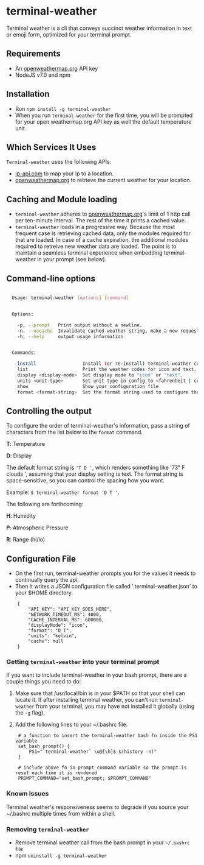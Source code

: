 # terminal-weather

Terminal weather is a cli that conveys succinct weather information in text or emoji form, optimized for your terminal prompt.

## Requirements

+ An [openweathermap.org](http://openweathermap.org) API key
+ NodeJS v7.0 and npm

## Installation

+ Run `npm install -g terminal-weather`
+ When you run `terminal-weather` for the first time, you will be prompted for your open weathermap.org API key as well the default temperature unit.

## Which Services It Uses

`Terminal-weather` uses the following APIs:

+ [ip-api.com](http://ip-api.com) to map your ip to a location.
+ [openweathermap.org](http://openweathermap.org) to retrieve the current weather for your location.

## Caching and Module loading

+ `terminal-weather` adheres to [openweathermap.org](http://openweathermap.org)'s limit of 1 http call per ten-minute interval. The rest of the time it prints a cached value. 
+ `terminal-weather` loads in a progressive way. Because the most frequent case is retrieving cached data, only the modules required for that are loaded.  In case of a cache expiration, the additional modules required to retreive new weather data are loaded. The point is to maintain a seamless terminal experience when embedding terminal-weather in your prompt (see below). 

## Command-line options

````bash

  Usage: terminal-weather [options] [command]


  Options:

    -p, --prompt   Print output without a newline.
    -n, --nocache  Invalidate cached weather string, make a new request for the weather.
    -h, --help     output usage information


  Commands:

    install                 Install (or re-install) terminal-weather configuration file to /Users/alexr/.terminal-weather.json.
    list                    Print the weather codes for icon and text.
    display <display-mode>  Set display mode to "icon" or "text".
    units <unit-type>       Set unit type in config to <fahrenheit | celcius | kelvin>. Shorthand is supported, e.g. "f" for fahrenheit.
    show                    Show your configuration file
    format <format-string>  Set the format string used to configure the display of the terminal-weather output.

````

## Controlling the output

To configure the order of terminal-weather's information, pass a string of characters from the list below to the `format` command. 

**T**: Temperature

**D**: Display

The default format string is `'T D '`, which renders something like '73° F clouds ', assuming that your display setting is text. The format string is space-sensitive, so you can control the spacing how you want.

Example: `$ terminal-weather format 'D T '`.

The following are forthcoming:

**H**: Humidity

**P**: Atmospheric Pressure

**R**: Range (hi/lo)

## Configuration File

+ On the first run, terminal-weather prompts you for the values it needs to continually query the api.
+ Then it writes a JSON configuration file called '.terminal-weather.json' to your $HOME directory.

````
    {
        "API_KEY": "API_KEY_GOES_HERE",
        "NETWORK_TIMEOUT_MS": 4000,
        "CACHE_INTERVAL_MS": 600000,
        "displayMode": "icon",
        "format": "D T",
        "units": "kelvin",
        "cache": null
    }
````

### Getting `terminal-weather` into your terminal prompt

If you want to include terminal-weather in your bash prompt, there are a couple things you need to do:

1. Make sure that /usr/local/bin is in your $PATH so that your shell can locate it. If after installing terminal weather, you can't run `terminal-weather` from your terminal, you may have not installed it globally (using the `-g` flag). 
2. Add the following lines to your ~/.bashrc file:

        # a function to insert the terminal-weather bash fn inside the PS1 variable
        set_bash_prompt() {
            PS1="`terminal-weather` \u@[\h]$ $(history -n)"
        }

        # include above fn in prompt command variable so the prompt is reset each time it is rendered
        PROMPT_COMMAND="set_bash_prompt; $PROMPT_COMMAND"


### Known Issues

Terminal weather's responsiveness seems to degrade if you source your ~/.bashrc multiple times from within a shell. 

### Removing `terminal-weather` 

+ Remove terminal weather call from the bash prompt in your `~/.bashrc` file 
+ npm `uninstall -g terminal-weather`
